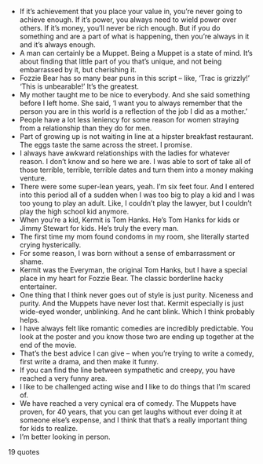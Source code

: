  - If it’s achievement that you place your value in, you’re never going to achieve enough. If it’s power, you always need to wield power over others. If it’s money, you’ll never be rich enough. But if you do something and are a part of what is happening, then you’re always in it and it’s always enough.
 - A man can certainly be a Muppet. Being a Muppet is a state of mind. It’s about finding that little part of you that’s unique, and not being embarrassed by it, but cherishing it.
 - Fozzie Bear has so many bear puns in this script – like, ‘Trac is grizzly!’ ‘This is unbearable!’ It’s the greatest.
 - My mother taught me to be nice to everybody. And she said something before I left home. She said, ‘I want you to always remember that the person you are in this world is a reflection of the job I did as a mother.’
 - People have a lot less leniency for some reason for women straying from a relationship than they do for men.
 - Part of growing up is not waiting in line at a hipster breakfast restaurant. The eggs taste the same across the street. I promise.
 - I always have awkward relationships with the ladies for whatever reason. I don’t know and so here we are. I was able to sort of take all of those terrible, terrible, terrible dates and turn them into a money making venture.
 - There were some super-lean years, yeah. I’m six feet four. And I entered into this period all of a sudden when I was too big to play a kid and I was too young to play an adult. Like, I couldn’t play the lawyer, but I couldn’t play the high school kid anymore.
 - When you’re a kid, Kermit is Tom Hanks. He’s Tom Hanks for kids or Jimmy Stewart for kids. He’s truly the every man.
 - The first time my mom found condoms in my room, she literally started crying hysterically.
 - For some reason, I was born without a sense of embarrassment or shame.
 - Kermit was the Everyman, the original Tom Hanks, but I have a special place in my heart for Fozzie Bear. The classic borderline hacky entertainer.
 - One thing that I think never goes out of style is just purity. Niceness and purity. And the Muppets have never lost that. Kermit especially is just wide-eyed wonder, unblinking. And he cant blink. Which I think probably helps.
 - I have always felt like romantic comedies are incredibly predictable. You look at the poster and you know those two are ending up together at the end of the movie.
 - That’s the best advice I can give – when you’re trying to write a comedy, first write a drama, and then make it funny.
 - If you can find the line between sympathetic and creepy, you have reached a very funny area.
 - I like to be challenged acting wise and I like to do things that I’m scared of.
 - We have reached a very cynical era of comedy. The Muppets have proven, for 40 years, that you can get laughs without ever doing it at someone else’s expense, and I think that that’s a really important thing for kids to realize.
 - I’m better looking in person.

19 quotes
